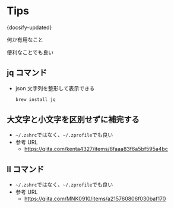 # Tips

{docsify-updated}

何か有用なこと

便利なことでも良い

## jq コマンド

- json 文字列を整形して表示できる

  ```bash
  brew install jq
  ```

## 大文字と小文字を区別せずに補完する

- `~/.zshrc`ではなく、`~/.zprofile`でも良い
- 参考 URL
  - https://qiita.com/kenta4327/items/8faaa83f6a5bf595a4bc

## ll コマンド

- `~/.zshrc`ではなく、`~/.zprofile`でも良い
- 参考 URL
  - https://qiita.com/MNK0910/items/a215760806f030baf170
